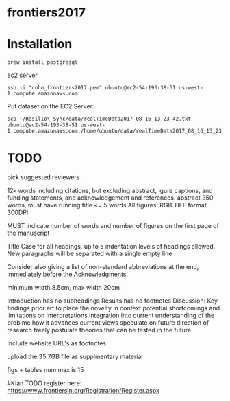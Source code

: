 # frontiers2017

# Installation
```
brew install postgresql
```
ec2 server
```
ssh -i "cohn_frontiers2017.pem" ubuntu@ec2-54-193-38-51.us-west-1.compute.amazonaws.com
```

Put dataset on the EC2 Server:
```
scp ~/Resilio\ Sync/data/realTimeData2017_08_16_13_23_42.txt ubuntu@ec2-54-193-38-51.us-west-1.compute.amazonaws.com:/home/ubuntu/data/realTimeData2017_08_16_13_23_42.txt
```


# TODO
pick suggested reviewers

12k words including citations, but excluding abstract, igure captions, and funding statements, and acknowledgement and references. abstract 350 words, must have running title <= 5 words
All figures:
RGB TIFF format
300DPI


MUST indicate number of words and number of figures on the first page of the manuscript

Title Case for all headings, up to 5 indentation levels of headings allowed.
New paragraphs will be separated with a single empty line

Consider also giving a list of non-standard abbreviations at the end, immediately before the Acknowledgments.

minimum width 8.5cm, max width 20cm

Introduction has no subheadings
Results has no footnotes
Discussion:
Key findings
prior art to place the novelty in context
potential shortcomings and limitations on interpretations
integration into current understanding of the problme
how it advances current views
speculate on future direction of research
freely postulate theories that can be tested in the future

Include website URL's as footnotes

upload the 35.7GB file as supplmentary material

figs + tables num max is 15

#Kian TODO
register here:
https://www.frontiersin.org/Registration/Register.aspx
